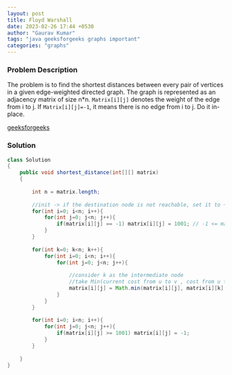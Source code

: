 ```yaml
---
layout: post
title: Floyd Warshall
date: 2023-02-26 17:44 +0530
author: "Gaurav Kumar"
tags: "java geeksforgeeks graphs important"
categories: "graphs"
---
```


### Problem Description

The problem is to find the shortest distances between every pair of vertices in a given edge-weighted directed graph. The graph is represented as an adjacency matrix of size n*n. ```Matrix[i][j]``` denotes the weight of the edge from i to j. If ```Matrix[i][j]=-1```, it means there is no edge from i to j.
Do it in-place.

[geeksforgeeks](https://practice.geeksforgeeks.org/problems/implementing-floyd-warshall2042/1?utm_source=gfg&utm_medium=article&utm_campaign=bottom_sticky_on_article)

### Solution

```java
class Solution
{
    public void shortest_distance(int[][] matrix)
    {
        
        int n = matrix.length;
        
        //init -> if the destination node is not reachable, set it to +infinite or more than the max value possible
        for(int i=0; i<n; i++){
            for(int j=0; j<n; j++){
                if(matrix[i][j] == -1) matrix[i][j] = 1001; // -1 <= matrix[ i ][ j ] <= 1000
            }
        }   
        
        for(int k=0; k<n; k++){
            for(int i=0; i<n; i++){
                for(int j=0; j<n; j++){
                    
                    //consider k as the intermediate node
                    //take Min(current cost from u to v , cost from u to k + cost from k to v)
                    matrix[i][j] = Math.min(matrix[i][j], matrix[i][k] + matrix[k][j]);                    
                }
            }   
        }
        
        for(int i=0; i<n; i++){
            for(int j=0; j<n; j++){
                if(matrix[i][j] >= 1001) matrix[i][j] = -1;
            }
        } 
        
    }
}
```
